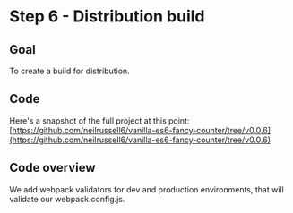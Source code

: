 Step 6 - Distribution build
===========================

Goal
----

To create a build for distribution.

Code
----

Here's a snapshot of the full project at this point:
[https://github.com/neilrussell6/vanilla-es6-fancy-counter/tree/v0.0.6](https://github.com/neilrussell6/vanilla-es6-fancy-counter/tree/v0.0.6)

Code overview
-------------

We add webpack validators for dev and production environments, that will validate our webpack.config.js.
